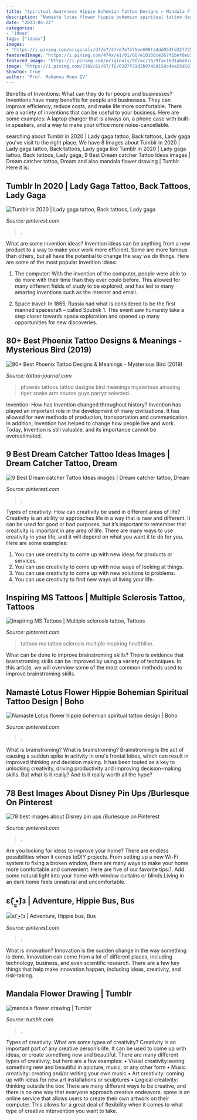 ```yaml
---
title: "Spiritual Awareness Hippie Bohemian Tattoo Designs ~ Mandala Flower Drawing"
description: "Namasté lotus flower hippie bohemian spiritual tattoo design"
date: "2023-04-22"
categories:
- "ideas"
tags: ["ideas"]
images:
- "https://i.pinimg.com/originals/d7/e7/47/d7e7475ec699fa4dd054fd32f725e613.jpg"
featuredImage: "https://i.pinimg.com/474x/e1/01/66/e10166ce367f1bef8eb275493af19302.jpg"
featured_image: "https://i.pinimg.com/originals/9f/ac/16/9fac16d1aba87482891dce06b646cc04.jpg"
image: "https://i.pinimg.com/736x/62/87/f2/6287f29d2b9748d159c4ea55d1013269--school-buses-free-spirit.jpg"
ShowToc: true
author: "Prof. Makenna Moen IV"
---
```



Benefits of Inventions: What can they do for people and businesses?
Inventions have many benefits for people and businesses. They can improve efficiency, reduce costs, and make life more comfortable. There are a variety of inventions that can be useful to your business. Here are some examples: A laptop charger that is always on, a phone case with built-in speakers, and a way to make your office more noise-cancellable.

	

		
searching about Tumblr in 2020 | Lady gaga tattoo, Back tattoos, Lady gaga you've visit to the right place. We have 8 Images about Tumblr in 2020 | Lady gaga tattoo, Back tattoos, Lady gaga like Tumblr in 2020 | Lady gaga tattoo, Back tattoos, Lady gaga, 9 Best Dream catcher Tattoo Ideas images | Dream catcher tattoo, Dream and also mandala flower drawing | Tumblr. Here it is:
		
    
## Tumblr In 2020 | Lady Gaga Tattoo, Back Tattoos, Lady Gaga

<img loading=lazy src="https://i.pinimg.com/736x/73/de/71/73de717f6ceaf2dcd879d5284dca69d8.jpg" onerror="this.onerror=null;this.src='https://tse3.mm.bing.net/th?id=OIP.eR1k_6hpZdjSD2fNnBoXZgHaHa&amp;pid=15.1';" alt="Tumblr in 2020 | Lady gaga tattoo, Back tattoos, Lady gaga">

_Source: pinterest.com_

>. 

	

What are some invention ideas?
Invention ideas can be anything from a new product to a way to make your work more efficient. Some are more famous than others, but all have the potential to change the way we do things. Here are some of the most popular invention ideas: 
1) The computer: With the invention of the computer, people were able to do more with their time than they ever could before. This allowed for many different fields of study to be explored, and has led to many amazing inventions such as the internet and email.

2) Space travel: In 1865, Russia had what is considered to be the first manned spacecraft – called Sputnik 1. This event saw humanity take a step closer towards space exploration and opened up many opportunities for new discoveries.

    
## 80+ Best Phoenix Tattoo Designs &amp; Meanings - Mysterious Bird (2019)

<img loading=lazy src="http://tattoo-journal.com/wp-content/uploads/2015/08/phoenix-tattoo-181.jpg" onerror="this.onerror=null;this.src='https://tse1.mm.bing.net/th?id=OIP.c8AlI3yn0LVhYrD_q_RxVAHaHa&amp;pid=15.1';" alt="80+ Best Phoenix Tattoo Designs &amp; Meanings - Mysterious Bird (2019)">

_Source: tattoo-journal.com_

>phoenix tattoos tattoo designs bird meanings mysterious amazing tiger snake arm source guys parryz selected. 

	

Invention: How has Invention changed throughout history?
Invention has played an important role in the development of many civilizations. It has allowed for new methods of production, transportation and communication. In addition, Invention has helped to change how people live and work. Today, Invention is still valuable, and its importance cannot be overestimated.

    
## 9 Best Dream Catcher Tattoo Ideas Images | Dream Catcher Tattoo, Dream

<img loading=lazy src="https://i.pinimg.com/474x/e1/01/66/e10166ce367f1bef8eb275493af19302.jpg" onerror="this.onerror=null;this.src='https://tse1.mm.bing.net/th?id=OIP._yW0eiNS2x3rJ2mtvJiQWQAAAA&amp;pid=15.1';" alt="9 Best Dream catcher Tattoo Ideas images | Dream catcher tattoo, Dream">

_Source: pinterest.com_

>. 

	

Types of creativity: How can creativity be used in different areas of life?
Creativity is an ability to approaches life in a way that is new and different. It can be used for good or bad purposes, but it’s important to remember that creativity is important in any area of life. There are many ways to use creativity in your life, and it will depend on what you want it to do for you. Here are some examples: 
1. You can use creativity to come up with new ideas for products or services.
2. You can use creativity to come up with new ways of looking at things.
3. You can use creativity to come up with new solutions to problems.
4. You can use creativity to find new ways of living your life.

    
## Inspiring MS Tattoos | Multiple Sclerosis Tattoo, Tattoos

<img loading=lazy src="https://i.pinimg.com/originals/9f/ac/16/9fac16d1aba87482891dce06b646cc04.jpg" onerror="this.onerror=null;this.src='https://tse3.mm.bing.net/th?id=OIP.qMcLWDJjRVjPSmghazMvkgHaFL&amp;pid=15.1';" alt="Inspiring MS Tattoos | Multiple sclerosis tattoo, Tattoos">

_Source: pinterest.com_

>tattoos ms tattoo sclerosis multiple inspiring healthline. 

	

What can be done to improve brainstroming skills?
There is evidence that brainstroming skills can be improved by using a variety of techniques. In this article, we will overview some of the most common methods used to improve brainstroming skills.

    
## Namasté Lotus Flower Hippie Bohemian Spiritual Tattoo Design | Boho

<img loading=lazy src="https://i.pinimg.com/originals/d7/e7/47/d7e7475ec699fa4dd054fd32f725e613.jpg" onerror="this.onerror=null;this.src='https://tse1.mm.bing.net/th?id=OIP.-d1csfDG6wTYMk5IXUXdSwAAAA&amp;pid=15.1';" alt="Namasté Lotus flower hippie bohemian spiritual tattoo design | Boho">

_Source: pinterest.com_

>. 

	

What is brainstroming?
What is brainstroming? Brainstroming is the act of causing a sudden spike in activity in one's frontal lobes, which can result in improved thinking and decision making. It has been touted as a key to unlocking creativity, driving productivity and improving decision-making skills. But what is it really? And is it really worth all the hype?

    
## 78 Best Images About Disney Pin Ups /Burlesque On Pinterest

<img loading=lazy src="https://s-media-cache-ak0.pinimg.com/736x/8e/91/b3/8e91b3d8cff17cde54407c5b87f40dc7--ninja-turtle-tattoos-ninja-turtles.jpg" onerror="this.onerror=null;this.src='https://tse3.mm.bing.net/th?id=OIP.rxYbYUKY6tI_htnopKqueAHaJQ&amp;pid=15.1';" alt="78 best images about Disney pin ups /Burlesque on Pinterest">

_Source: pinterest.com_

>. 

	

Are you looking for ideas to improve your home? There are endless possibilities when it comes toDIY projects. From setting up a new Wi-Fi system to fixing a broken window, there are many ways to make your home more comfortable and convenient. Here are five of our favorite tips:1. Add some natural light into your home with window curtains or blinds.Living in an dark home feels unnatural and uncomfortable.

    
## ε( ̮̮̃•̃)з | Adventure, Hippie Bus, Bus

<img loading=lazy src="https://i.pinimg.com/736x/62/87/f2/6287f29d2b9748d159c4ea55d1013269--school-buses-free-spirit.jpg" onerror="this.onerror=null;this.src='https://tse3.mm.bing.net/th?id=OIP.9Pe3QgW2qSBn8WjVc7KTXgAAAA&amp;pid=15.1';" alt="ε( ̮̮̃•̃)з | Adventure, Hippie bus, Bus">

_Source: pinterest.com_

>. 

	

What is innovation?
Innovation is the sudden change in the way something is done. Innovation can come from a lot of different places, including technology, business, and even scientific research. There are a few key things that help make innovation happen, including ideas, creativity, and risk-taking.

    
## Mandala Flower Drawing | Tumblr

<img loading=lazy src="https://68.media.tumblr.com/382a6b3360dd2c0d5fca1d67dd9e0f30/tumblr_o26p13QTYj1ux1r5ho1_500.jpg" onerror="this.onerror=null;this.src='https://tse1.mm.bing.net/th?id=OIP.HEucrhquYckHIXqgVQYMjAHaJ4&amp;pid=15.1';" alt="mandala flower drawing | Tumblr">

_Source: tumblr.com_

>. 

	

Types of creativity: What are some types of creativity?
Creativity is an important part of any creative person’s life. It can be used to come up with ideas, or create something new and beautiful. There are many different types of creativity, but here are a few examples: 
• Visual creativity:seeing something new and beautiful in apicture, music, or any other form 
• Music creativity: creating and/or writing your own music 
• Art creativity: coming up with ideas for new art installations or sculptures 
• Logical creativity: thinking outside the box 
There are many different ways to be creative, and there is no one way that everyone approach creative endeavors. spree is an online service that allows users to create their own artwork on their computer. This allows for a great deal of flexibility when it comes to what type of creative intervention you want to take.

